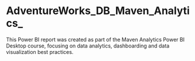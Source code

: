 # AdventureWorks_DB_Maven_Analytics_
This Power BI report was created as part of the Maven Analytics Power BI Desktop course, focusing on data analytics, dashboarding and data visualization best practices.
